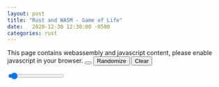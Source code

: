```yaml
---
layout: post
title: "Rust and WASM - Game of Life"
date:   2020-12-30 12:30:00 -0500
categories: rust
---
```


<noscript>This page contains webassembly and javascript content, please enable javascript in your browser.</noscript>
<button id="play-pause"></button>
<button id="random">Randomize</button>
<button id="clear">Clear</button>
<div id="fps"></div>
<input type="range" id="tick-range" min="0" max="100" value="5" class="slider">
<canvas id="game-of-life-canvas"></canvas>
<script src="./bootstrap.js"></script>
